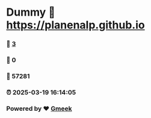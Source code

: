 # Dummy :link: https://planenalp.github.io 
### :page_facing_up: [3](https://planenalp.github.io/tag.html) 
### :speech_balloon: 0 
### :hibiscus: 57281 
### :alarm_clock: 2025-03-19 16:14:05 
### Powered by :heart: [Gmeek](https://github.com/Meekdai/Gmeek)
